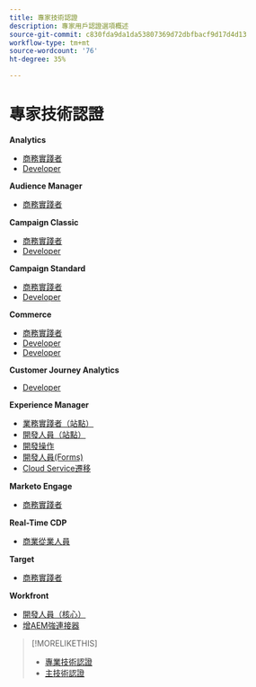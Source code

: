 ```yaml
---
title: 專家技術認證
description: 專家用戶認證選項概述
source-git-commit: c830fda9da1da53807369d72dbfbacf9d17d4d13
workflow-type: tm+mt
source-wordcount: '76'
ht-degree: 35%

---
```


# 專家技術認證

**Analytics**

* [商務實踐者](/help/certifications/aa/aa-e-business.md) <!--AD0-E208-->
* [Developer](/help/certifications/aa/aa-e-developer.md) <!--AD0-E209-->

**Audience Manager**

* [商務實踐者](/help/certifications/aam/aam-e-business.md) <!--AD0-E457-->

**Campaign Classic**

* [商務實踐者](/help/certifications/acc/acc-e-business.md) <!--AD0-E327-->
* [Developer](/help/certifications/acc/acc-e-developer.md) <!--AD0-E330-->

**Campaign Standard**

* [商務實踐者](/help/certifications/acs/acs-e-business.md) <!--AD0-E307-->
* [Developer](/help/certifications/acs/acs-e-developer.md) <!--AD0-E306-->

**Commerce**

* [商務實踐者](/help/certifications/ac/ac-e-business.md) <!--AD0-E708-->
* [Developer](/help/certifications/ac/ac-e-developer.md) <!--AD0-E716-->
* [Developer](/help/certifications/ac/ac-e-fedeveloper.md) <!--AD0-E710-->

**Customer Journey Analytics**

* [Developer](/help/certifications/acja/acja-e-developer.md) <!--AD0-E604-->

**Experience Manager**

* [業務實踐者（站點）](/help/certifications/aem/aem-sites-e-business.md) <!--AD0-E121-->
* [開發人員（站點）](/help/certifications/aem/aem-sites-e-developer.md) <!--AD0-E134-->
* [開發操作](/help/certifications/aem/aem-devops-e-engineer.md) <!--AD0-E124-->
* [開發人員(Forms)](/help/certifications/aem/aem-forms-e-developer.md) <!--AD0-E125-->
* [Cloud Service遷移](/help/certifications/aem/aem-cs-e-migration.md) <!--AD0-E136-->

**Marketo Engage**

* [商務實踐者](/help/certifications/ame/ame-e-business.md) <!--AD0-E559-->

**Real-Time CDP**

* [商業從業人員](/help/certifications/rtcdp/rtcdp-p-business.md) <!--AD0-E602-->

**Target**

* [商務實踐者](/help/certifications/at/at-e-business.md) <!--AD0-E406-->

**Workfront**

* [開發人員（核心）](/help/certifications/aw/aw-core-e-developer.md) <!--AD0-E904-->
* [增AEM強連接器](/help/certifications/aw/aw-aem-e-connector.md) <!--AD0-E906-->

>[!MORELIKETHIS]
>
>* [專業技術認證](professional.md)
>* [主技術認證](master.md)

